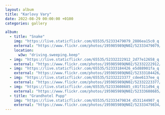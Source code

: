 ```yaml
---
layout: album
title: "Karlovy Vary"
date: 2022-08-29 00:00:00 +0100
categories: gallery

album:
  - title: "Snake"
    img: "https://live.staticflickr.com/65535/52333479079_2886ea15c0_q.jpg" 
    external: "https://www.flickr.com/photos/195985989@N02/52333479079/in/album-72177720301823021/" 
    location:
      w3w: "driving.sweeping.keep"
  - img: "https://live.staticflickr.com/65535/52332222912_2d77e12658_q.jpg" 
    external: "https://www.flickr.com/photos/195985989@N02/52332222912/in/album-72177720301823021/" 
  - img: "https://live.staticflickr.com/65535/52333184426_e5d88901fa_q.jpg" 
    external: "https://www.flickr.com/photos/195985989@N02/52333184426/in/album-72177720301823021/" 
  - img: "https://live.staticflickr.com/65535/52332223377_cdee6137ee_q.jpg" 
    external: "https://www.flickr.com/photos/195985989@N02/52332223377/in/album-72177720301823021/" 
  - img: "https://live.staticflickr.com/65535/52333608685_c01f311d94_q.jpg" 
    external: "https://www.flickr.com/photos/195985989@N02/52333608685/in/album-72177720301823021/" 
  - title: "Grandhotel Pupp"
    img: "https://live.staticflickr.com/65535/52333479834_d531144907_q.jpg" 
    external: "https://www.flickr.com/photos/195985989@N02/52333479834/in/album-72177720301823021/" 
---
```

